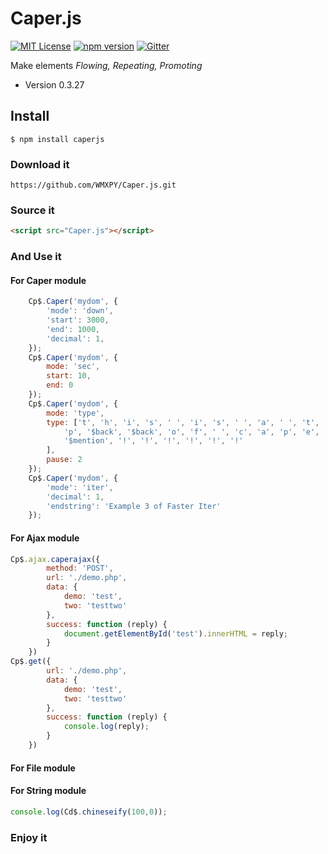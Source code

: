 # Caper.js

[![MIT License](https://img.shields.io/badge/license-MIT-blue.svg?style=flat-square)](LICENSE)
[![npm version](https://badge.fury.io/js/caperjs.svg)](https://badge.fury.io/js/caperjs)
[![Gitter](https://badges.gitter.im/WMXPY/Caper-js.svg)](https://gitter.im/WMXPY/Caper.js?utm_source=badge&utm_medium=badge&utm_campaign=pr-badge)

Make elements _Flowing, Repeating, Promoting_

-   Version 0.3.27

## Install

    $ npm install caperjs

### Download it

    https://github.com/WMXPY/Caper.js.git

### Source it

```html
<script src="Caper.js"></script>
```

### And Use it

#### For Caper module

```javascript
    Cp$.Caper('mydom', {
        'mode': 'down',
        'start': 3000,
        'end': 1000,
        'decimal': 1,
    });
    Cp$.Caper('mydom', {
        mode: 'sec',
        start: 10,
        end: 0
    });
    Cp$.Caper('mydom', {
        mode: 'type',
        type: ['t', 'h', 'i', 's', ' ', 'i', 's', ' ', 'a', ' ', 't', '$back', 'd', 'e', 'm', 'o', ' ', 'c',
            'p', '$back', '$back', 'o', 'f', ' ', 'c', 'a', 'p', 'e', 'r', ',', '$back', '.', 'j', 's',
            '$mention', '!', '!', '!', '!', '!', '!'
        ],
        pause: 2
    });
    Cp$.Caper('mydom', {
        'mode': 'iter',
        'decimal': 1,
        'endstring': 'Example 3 of Faster Iter'
    });
```

#### For Ajax module

```javascript
Cp$.ajax.caperajax({
        method: 'POST',
        url: './demo.php',
        data: {
            demo: 'test',
            two: 'testtwo'
        },
        success: function (reply) {
            document.getElementById('test').innerHTML = reply;
        }
    })
Cp$.get({
        url: './demo.php',
        data: {
            demo: 'test',
            two: 'testtwo'
        },
        success: function (reply) {
            console.log(reply);
        }
    })
```

#### For File module

#### For String module

```javascript
console.log(Cd$.chineseify(100,0));
```

### Enjoy it

